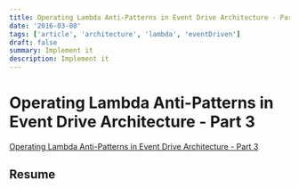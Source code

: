 ```yaml
---
title: Operating Lambda Anti-Patterns in Event Drive Architecture - Part 3
date: '2016-03-08'
tags: ['article', 'architecture', 'lambda', 'eventDriven']
draft: false
summary: Implement it
description: Implement it
---
```


# Operating Lambda Anti-Patterns in Event Drive Architecture - Part 3


[Operating Lambda Anti-Patterns in Event Drive Architecture - Part 3](https://aws.amazon.com/blogs/compute/operating-lambda-anti-patterns-in-event-driven-architectures-part-3/)


## Resume


